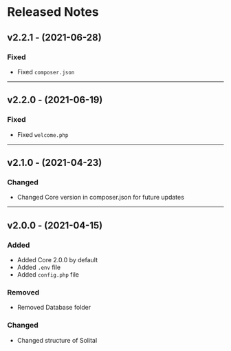 # Released Notes

## v2.2.1 - (2021-06-28)

### Fixed

- Fixed `composer.json`
--------------------------------------------------------------------------

## v2.2.0 - (2021-06-19)

### Fixed

- Fixed `welcome.php`
--------------------------------------------------------------------------

## v2.1.0 - (2021-04-23)

### Changed

- Changed Core version in composer.json for future updates
--------------------------------------------------------------------------
## v2.0.0 - (2021-04-15)

### Added

- Added Core 2.0.0 by default
- Added `.env` file
- Added `config.php` file

### Removed

- Removed Database folder 

### Changed

- Changed structure of Solital